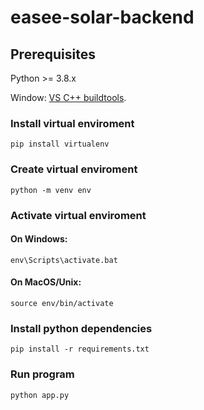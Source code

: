 # easee-solar-backend

## Prerequisites
Python >= 3.8.x

Window: [VS C++ buildtools](https://visualstudio.microsoft.com/thank-you-downloading-visual-studio/?sku=BuildTools&rel=16).

### Install virtual enviroment
```
pip install virtualenv
```

### Create virtual enviroment
```
python -m venv env
```

### Activate virtual enviroment

#### On Windows:
```
env\Scripts\activate.bat
```

#### On MacOS/Unix:
```
source env/bin/activate
```

### Install python dependencies
```
pip install -r requirements.txt
```

### Run program
```
python app.py
```

